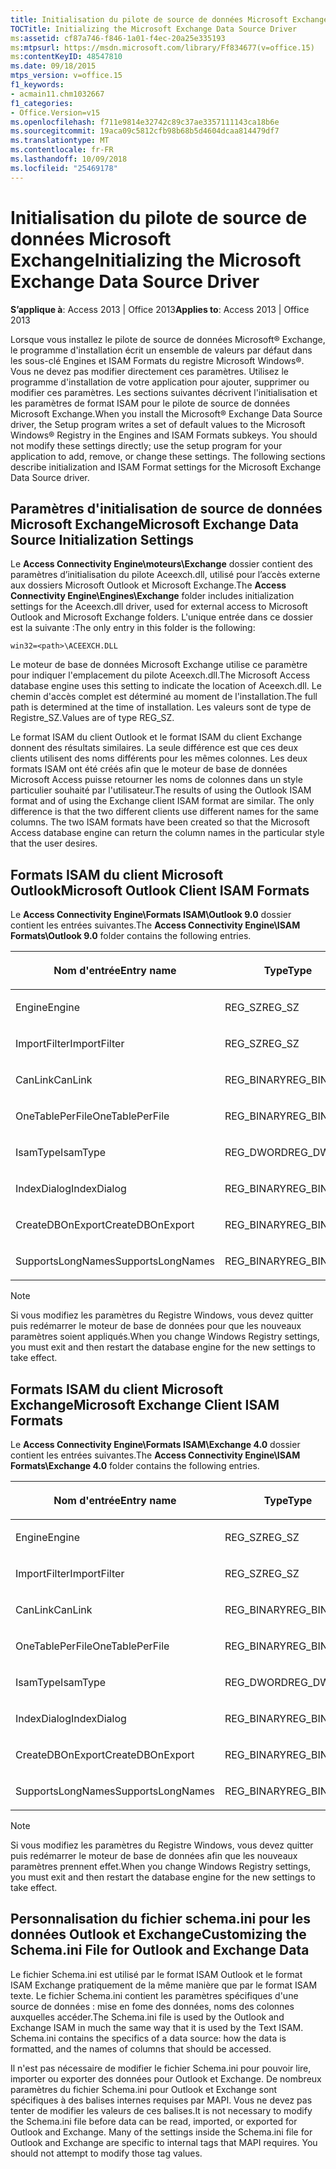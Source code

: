 ```yaml
---
title: Initialisation du pilote de source de données Microsoft Exchange
TOCTitle: Initializing the Microsoft Exchange Data Source Driver
ms:assetid: cf87a746-f846-1a01-f4ec-20a25e335193
ms:mtpsurl: https://msdn.microsoft.com/library/Ff834677(v=office.15)
ms:contentKeyID: 48547810
ms.date: 09/18/2015
mtps_version: v=office.15
f1_keywords:
- acmain11.chm1032667
f1_categories:
- Office.Version=v15
ms.openlocfilehash: f711e9814e32742c89c37ae3357111143ca18b6e
ms.sourcegitcommit: 19aca09c5812cfb98b68b5d4604dcaa814479df7
ms.translationtype: MT
ms.contentlocale: fr-FR
ms.lasthandoff: 10/09/2018
ms.locfileid: "25469178"
---
```

# <a name="initializing-the-microsoft-exchange-data-source-driver"></a><span data-ttu-id="1ea0b-102">Initialisation du pilote de source de données Microsoft Exchange</span><span class="sxs-lookup"><span data-stu-id="1ea0b-102">Initializing the Microsoft Exchange Data Source Driver</span></span>

<span data-ttu-id="1ea0b-103">**S’applique à**: Access 2013 | Office 2013</span><span class="sxs-lookup"><span data-stu-id="1ea0b-103">**Applies to**: Access 2013 | Office 2013</span></span>

<span data-ttu-id="1ea0b-p101">Lorsque vous installez le pilote de source de données Microsoft® Exchange, le programme d'installation écrit un ensemble de valeurs par défaut dans les sous-clé Engines et ISAM Formats du registre Microsoft Windows®. Vous ne devez pas modifier directement ces paramètres. Utilisez le programme d'installation de votre application pour ajouter, supprimer ou modifier ces paramètres. Les sections suivantes décrivent l'initialisation et les paramètres de format ISAM pour le pilote de source de données Microsoft Exchange.</span><span class="sxs-lookup"><span data-stu-id="1ea0b-p101">When you install the Microsoft® Exchange Data Source driver, the Setup program writes a set of default values to the Microsoft Windows® Registry in the Engines and ISAM Formats subkeys. You should not modify these settings directly; use the setup program for your application to add, remove, or change these settings. The following sections describe initialization and ISAM Format settings for the Microsoft Exchange Data Source driver.</span></span>

## <a name="microsoft-exchange-data-source-initialization-settings"></a><span data-ttu-id="1ea0b-107">Paramètres d'initialisation de source de données Microsoft Exchange</span><span class="sxs-lookup"><span data-stu-id="1ea0b-107">Microsoft Exchange Data Source Initialization Settings</span></span>

<span data-ttu-id="1ea0b-108">Le **Access Connectivity Engine\\moteurs\\Exchange** dossier contient des paramètres d’initialisation du pilote Aceexch.dll, utilisé pour l’accès externe aux dossiers Microsoft Outlook et Microsoft Exchange.</span><span class="sxs-lookup"><span data-stu-id="1ea0b-108">The **Access Connectivity Engine\\Engines\\Exchange** folder includes initialization settings for the Aceexch.dll driver, used for external access to Microsoft Outlook and Microsoft Exchange folders.</span></span> <span data-ttu-id="1ea0b-109">L'unique entrée dans ce dossier est la suivante :</span><span class="sxs-lookup"><span data-stu-id="1ea0b-109">The only entry in this folder is the following:</span></span>

`win32=<path>\ACEEXCH.DLL`

<span data-ttu-id="1ea0b-110">Le moteur de base de données Microsoft Exchange utilise ce paramètre pour indiquer l'emplacement du pilote Aceexch.dll.</span><span class="sxs-lookup"><span data-stu-id="1ea0b-110">The Microsoft Access database engine uses this setting to indicate the location of Aceexch.dll.</span></span> <span data-ttu-id="1ea0b-111">Le chemin d'accès complet est déterminé au moment de l'installation.</span><span class="sxs-lookup"><span data-stu-id="1ea0b-111">The full path is determined at the time of installation.</span></span> <span data-ttu-id="1ea0b-112">Les valeurs sont de type de Registre\_SZ.</span><span class="sxs-lookup"><span data-stu-id="1ea0b-112">Values are of type REG\_SZ.</span></span>

<span data-ttu-id="1ea0b-p104">Le format ISAM du client Outlook et le format ISAM du client Exchange donnent des résultats similaires. La seule différence est que ces deux clients utilisent des noms différents pour les mêmes colonnes. Les deux formats ISAM ont été créés afin que le moteur de base de données Microsoft Access puisse retourner les noms de colonnes dans un style particulier souhaité par l'utilisateur.</span><span class="sxs-lookup"><span data-stu-id="1ea0b-p104">The results of using the Outlook ISAM format and of using the Exchange client ISAM format are similar. The only difference is that the two different clients use different names for the same columns. The two ISAM formats have been created so that the Microsoft Access database engine can return the column names in the particular style that the user desires.</span></span>

## <a name="microsoft-outlook-client-isam-formats"></a><span data-ttu-id="1ea0b-116">Formats ISAM du client Microsoft Outlook</span><span class="sxs-lookup"><span data-stu-id="1ea0b-116">Microsoft Outlook Client ISAM Formats</span></span>

<span data-ttu-id="1ea0b-117">Le **Access Connectivity Engine\\Formats ISAM\\Outlook 9.0** dossier contient les entrées suivantes.</span><span class="sxs-lookup"><span data-stu-id="1ea0b-117">The **Access Connectivity Engine\\ISAM Formats\\Outlook 9.0** folder contains the following entries.</span></span>

<table>
<colgroup>
<col style="width: 33%" />
<col style="width: 33%" />
<col style="width: 33%" />
</colgroup>
<thead>
<tr class="header">
<th><p><span data-ttu-id="1ea0b-118">Nom d'entrée</span><span class="sxs-lookup"><span data-stu-id="1ea0b-118">Entry name</span></span></p></th>
<th><p><span data-ttu-id="1ea0b-119">Type</span><span class="sxs-lookup"><span data-stu-id="1ea0b-119">Type</span></span></p></th>
<th><p><span data-ttu-id="1ea0b-120">Valeur</span><span class="sxs-lookup"><span data-stu-id="1ea0b-120">Value</span></span></p></th>
</tr>
</thead>
<tbody>
<tr class="odd">
<td><p><span data-ttu-id="1ea0b-121">Engine</span><span class="sxs-lookup"><span data-stu-id="1ea0b-121">Engine</span></span></p></td>
<td><p><span data-ttu-id="1ea0b-122">REG_SZ</span><span class="sxs-lookup"><span data-stu-id="1ea0b-122">REG_SZ</span></span></p></td>
<td><p><span data-ttu-id="1ea0b-123">Exchange</span><span class="sxs-lookup"><span data-stu-id="1ea0b-123">Exchange</span></span></p></td>
</tr>
<tr class="even">
<td><p><span data-ttu-id="1ea0b-124">ImportFilter</span><span class="sxs-lookup"><span data-stu-id="1ea0b-124">ImportFilter</span></span></p></td>
<td><p><span data-ttu-id="1ea0b-125">REG_SZ</span><span class="sxs-lookup"><span data-stu-id="1ea0b-125">REG_SZ</span></span></p></td>
<td><p><span data-ttu-id="1ea0b-126">Outlook()</span><span class="sxs-lookup"><span data-stu-id="1ea0b-126">Outlook()</span></span></p></td>
</tr>
<tr class="odd">
<td><p><span data-ttu-id="1ea0b-127">CanLink</span><span class="sxs-lookup"><span data-stu-id="1ea0b-127">CanLink</span></span></p></td>
<td><p><span data-ttu-id="1ea0b-128">REG_BINARY</span><span class="sxs-lookup"><span data-stu-id="1ea0b-128">REG_BINARY</span></span></p></td>
<td><p><span data-ttu-id="1ea0b-129">01</span><span class="sxs-lookup"><span data-stu-id="1ea0b-129">01</span></span></p></td>
</tr>
<tr class="even">
<td><p><span data-ttu-id="1ea0b-130">OneTablePerFile</span><span class="sxs-lookup"><span data-stu-id="1ea0b-130">OneTablePerFile</span></span></p></td>
<td><p><span data-ttu-id="1ea0b-131">REG_BINARY</span><span class="sxs-lookup"><span data-stu-id="1ea0b-131">REG_BINARY</span></span></p></td>
<td><p><span data-ttu-id="1ea0b-132">00</span><span class="sxs-lookup"><span data-stu-id="1ea0b-132">00</span></span></p></td>
</tr>
<tr class="odd">
<td><p><span data-ttu-id="1ea0b-133">IsamType</span><span class="sxs-lookup"><span data-stu-id="1ea0b-133">IsamType</span></span></p></td>
<td><p><span data-ttu-id="1ea0b-134">REG_DWORD</span><span class="sxs-lookup"><span data-stu-id="1ea0b-134">REG_DWORD</span></span></p></td>
<td><p><span data-ttu-id="1ea0b-135">3</span><span class="sxs-lookup"><span data-stu-id="1ea0b-135">3</span></span></p></td>
</tr>
<tr class="even">
<td><p><span data-ttu-id="1ea0b-136">IndexDialog</span><span class="sxs-lookup"><span data-stu-id="1ea0b-136">IndexDialog</span></span></p></td>
<td><p><span data-ttu-id="1ea0b-137">REG_BINARY</span><span class="sxs-lookup"><span data-stu-id="1ea0b-137">REG_BINARY</span></span></p></td>
<td><p><span data-ttu-id="1ea0b-138">00</span><span class="sxs-lookup"><span data-stu-id="1ea0b-138">00</span></span></p></td>
</tr>
<tr class="odd">
<td><p><span data-ttu-id="1ea0b-139">CreateDBOnExport</span><span class="sxs-lookup"><span data-stu-id="1ea0b-139">CreateDBOnExport</span></span></p></td>
<td><p><span data-ttu-id="1ea0b-140">REG_BINARY</span><span class="sxs-lookup"><span data-stu-id="1ea0b-140">REG_BINARY</span></span></p></td>
<td><p><span data-ttu-id="1ea0b-141">00</span><span class="sxs-lookup"><span data-stu-id="1ea0b-141">00</span></span></p></td>
</tr>
<tr class="even">
<td><p><span data-ttu-id="1ea0b-142">SupportsLongNames</span><span class="sxs-lookup"><span data-stu-id="1ea0b-142">SupportsLongNames</span></span></p></td>
<td><p><span data-ttu-id="1ea0b-143">REG_BINARY</span><span class="sxs-lookup"><span data-stu-id="1ea0b-143">REG_BINARY</span></span></p></td>
<td><p><span data-ttu-id="1ea0b-144">01</span><span class="sxs-lookup"><span data-stu-id="1ea0b-144">01</span></span></p></td>
</tr>
</tbody>
</table>



> [!NOTE]
> <span data-ttu-id="1ea0b-145">Si vous modifiez les paramètres du Registre Windows, vous devez quitter puis redémarrer le moteur de base de données pour que les nouveaux paramètres soient appliqués.</span><span class="sxs-lookup"><span data-stu-id="1ea0b-145">When you change Windows Registry settings, you must exit and then restart the database engine for the new settings to take effect.</span></span>



## <a name="microsoft-exchange-client-isam-formats"></a><span data-ttu-id="1ea0b-146">Formats ISAM du client Microsoft Exchange</span><span class="sxs-lookup"><span data-stu-id="1ea0b-146">Microsoft Exchange Client ISAM Formats</span></span>

<span data-ttu-id="1ea0b-147">Le **Access Connectivity Engine\\Formats ISAM\\Exchange 4.0** dossier contient les entrées suivantes.</span><span class="sxs-lookup"><span data-stu-id="1ea0b-147">The **Access Connectivity Engine\\ISAM Formats\\Exchange 4.0** folder contains the following entries.</span></span>

<table>
<colgroup>
<col style="width: 33%" />
<col style="width: 33%" />
<col style="width: 33%" />
</colgroup>
<thead>
<tr class="header">
<th><p><span data-ttu-id="1ea0b-148">Nom d'entrée</span><span class="sxs-lookup"><span data-stu-id="1ea0b-148">Entry name</span></span></p></th>
<th><p><span data-ttu-id="1ea0b-149">Type</span><span class="sxs-lookup"><span data-stu-id="1ea0b-149">Type</span></span></p></th>
<th><p><span data-ttu-id="1ea0b-150">Valeur</span><span class="sxs-lookup"><span data-stu-id="1ea0b-150">Value</span></span></p></th>
</tr>
</thead>
<tbody>
<tr class="odd">
<td><p><span data-ttu-id="1ea0b-151">Engine</span><span class="sxs-lookup"><span data-stu-id="1ea0b-151">Engine</span></span></p></td>
<td><p><span data-ttu-id="1ea0b-152">REG_SZ</span><span class="sxs-lookup"><span data-stu-id="1ea0b-152">REG_SZ</span></span></p></td>
<td><p><span data-ttu-id="1ea0b-153">Exchange</span><span class="sxs-lookup"><span data-stu-id="1ea0b-153">Exchange</span></span></p></td>
</tr>
<tr class="even">
<td><p><span data-ttu-id="1ea0b-154">ImportFilter</span><span class="sxs-lookup"><span data-stu-id="1ea0b-154">ImportFilter</span></span></p></td>
<td><p><span data-ttu-id="1ea0b-155">REG_SZ</span><span class="sxs-lookup"><span data-stu-id="1ea0b-155">REG_SZ</span></span></p></td>
<td><p><span data-ttu-id="1ea0b-156">Exchange()</span><span class="sxs-lookup"><span data-stu-id="1ea0b-156">Exchange()</span></span></p></td>
</tr>
<tr class="odd">
<td><p><span data-ttu-id="1ea0b-157">CanLink</span><span class="sxs-lookup"><span data-stu-id="1ea0b-157">CanLink</span></span></p></td>
<td><p><span data-ttu-id="1ea0b-158">REG_BINARY</span><span class="sxs-lookup"><span data-stu-id="1ea0b-158">REG_BINARY</span></span></p></td>
<td><p><span data-ttu-id="1ea0b-159">01</span><span class="sxs-lookup"><span data-stu-id="1ea0b-159">01</span></span></p></td>
</tr>
<tr class="even">
<td><p><span data-ttu-id="1ea0b-160">OneTablePerFile</span><span class="sxs-lookup"><span data-stu-id="1ea0b-160">OneTablePerFile</span></span></p></td>
<td><p><span data-ttu-id="1ea0b-161">REG_BINARY</span><span class="sxs-lookup"><span data-stu-id="1ea0b-161">REG_BINARY</span></span></p></td>
<td><p><span data-ttu-id="1ea0b-162">00</span><span class="sxs-lookup"><span data-stu-id="1ea0b-162">00</span></span></p></td>
</tr>
<tr class="odd">
<td><p><span data-ttu-id="1ea0b-163">IsamType</span><span class="sxs-lookup"><span data-stu-id="1ea0b-163">IsamType</span></span></p></td>
<td><p><span data-ttu-id="1ea0b-164">REG_DWORD</span><span class="sxs-lookup"><span data-stu-id="1ea0b-164">REG_DWORD</span></span></p></td>
<td><p><span data-ttu-id="1ea0b-165">3</span><span class="sxs-lookup"><span data-stu-id="1ea0b-165">3</span></span></p></td>
</tr>
<tr class="even">
<td><p><span data-ttu-id="1ea0b-166">IndexDialog</span><span class="sxs-lookup"><span data-stu-id="1ea0b-166">IndexDialog</span></span></p></td>
<td><p><span data-ttu-id="1ea0b-167">REG_BINARY</span><span class="sxs-lookup"><span data-stu-id="1ea0b-167">REG_BINARY</span></span></p></td>
<td><p><span data-ttu-id="1ea0b-168">00</span><span class="sxs-lookup"><span data-stu-id="1ea0b-168">00</span></span></p></td>
</tr>
<tr class="odd">
<td><p><span data-ttu-id="1ea0b-169">CreateDBOnExport</span><span class="sxs-lookup"><span data-stu-id="1ea0b-169">CreateDBOnExport</span></span></p></td>
<td><p><span data-ttu-id="1ea0b-170">REG_BINARY</span><span class="sxs-lookup"><span data-stu-id="1ea0b-170">REG_BINARY</span></span></p></td>
<td><p><span data-ttu-id="1ea0b-171">00</span><span class="sxs-lookup"><span data-stu-id="1ea0b-171">00</span></span></p></td>
</tr>
<tr class="even">
<td><p><span data-ttu-id="1ea0b-172">SupportsLongNames</span><span class="sxs-lookup"><span data-stu-id="1ea0b-172">SupportsLongNames</span></span></p></td>
<td><p><span data-ttu-id="1ea0b-173">REG_BINARY</span><span class="sxs-lookup"><span data-stu-id="1ea0b-173">REG_BINARY</span></span></p></td>
<td><p><span data-ttu-id="1ea0b-174">01</span><span class="sxs-lookup"><span data-stu-id="1ea0b-174">01</span></span></p></td>
</tr>
</tbody>
</table>



> [!NOTE]
> <span data-ttu-id="1ea0b-175">Si vous modifiez les paramètres du Registre Windows, vous devez quitter puis redémarrer le moteur de base de données afin que les nouveaux paramètres prennent effet.</span><span class="sxs-lookup"><span data-stu-id="1ea0b-175">When you change Windows Registry settings, you must exit and then restart the database engine for the new settings to take effect.</span></span>



## <a name="customizing-the-schemaini-file-for-outlook-and-exchange-data"></a><span data-ttu-id="1ea0b-176">Personnalisation du fichier schema.ini pour les données Outlook et Exchange</span><span class="sxs-lookup"><span data-stu-id="1ea0b-176">Customizing the Schema.ini File for Outlook and Exchange Data</span></span>

<span data-ttu-id="1ea0b-p105">Le fichier Schema.ini est utilisé par le format ISAM Outlook et le format ISAM Exchange pratiquement de la même manière que par le format ISAM texte. Le fichier Schema.ini contient les paramètres spécifiques d'une source de données : mise en fome des données, noms des colonnes auxquelles accéder.</span><span class="sxs-lookup"><span data-stu-id="1ea0b-p105">The Schema.ini file is used by the Outlook and Exchange ISAM in much the same way that it is used by the Text ISAM. Schema.ini contains the specifics of a data source: how the data is formatted, and the names of columns that should be accessed.</span></span>

<span data-ttu-id="1ea0b-p106">Il n'est pas nécessaire de modifier le fichier Schema.ini pour pouvoir lire, importer ou exporter des données pour Outlook et Exchange. De nombreux paramètres du fichier Schema.ini pour Outlook et Exchange sont spécifiques à des balises internes requises par MAPI. Vous ne devez pas tenter de modifier les valeurs de ces balises.</span><span class="sxs-lookup"><span data-stu-id="1ea0b-p106">It is not necessary to modify the Schema.ini file before data can be read, imported, or exported for Outlook and Exchange. Many of the settings inside the Schema.ini file for Outlook and Exchange are specific to internal tags that MAPI requires. You should not attempt to modify those tag values.</span></span>


